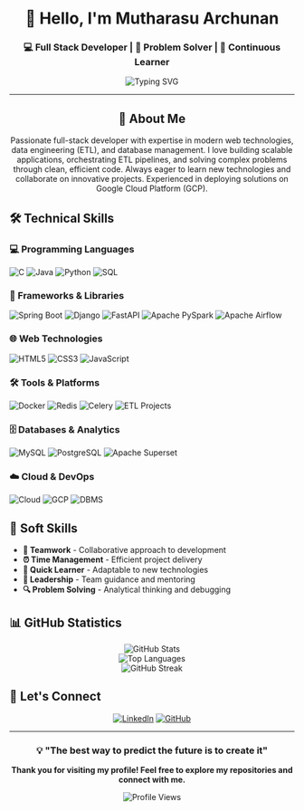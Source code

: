 <div align="center">
  
# 👋 Hello, I'm Mutharasu Archunan

### 💻 Full Stack Developer | 🚀 Problem Solver | 🌱 Continuous Learner

<p align="center">
  <img src="https://readme-typing-svg.demolab.com?font=Fira+Code&pause=1000&color=2196F3&center=true&vCenter=true&width=435&lines=Full+Stack+Developer;Backend+Specialist;Database+Enthusiast;Problem+Solver;ETL+Expert;Cloud+Deployment+on+GCP" alt="Typing SVG" />
</p>

---

## 🚀 About Me

Passionate full-stack developer with expertise in modern web technologies, data engineering (ETL), and database management. I love building scalable applications, orchestrating ETL pipelines, and solving complex problems through clean, efficient code. Always eager to learn new technologies and collaborate on innovative projects. Experienced in deploying solutions on Google Cloud Platform (GCP).

</div>

## 🛠️ Technical Skills

### 💻 Programming Languages
<p align="left">
  <img src="https://img.shields.io/badge/C-00599C?style=for-the-badge&logo=c&logoColor=white" alt="C"/>
  <img src="https://img.shields.io/badge/Java-ED8B00?style=for-the-badge&logo=openjdk&logoColor=white" alt="Java"/>
  <img src="https://img.shields.io/badge/Python-3776AB?style=for-the-badge&logo=python&logoColor=white" alt="Python"/>
  <img src="https://img.shields.io/badge/SQL-336791?style=for-the-badge&logo=postgresql&logoColor=white" alt="SQL"/>
</p>

### 🔧 Frameworks & Libraries
<p align="left">
  <img src="https://img.shields.io/badge/Spring_Boot-F2F4F9?style=for-the-badge&logo=spring-boot" alt="Spring Boot"/>
  <img src="https://img.shields.io/badge/Django-092E20?style=for-the-badge&logo=django&logoColor=white" alt="Django"/>
  <img src="https://img.shields.io/badge/FastAPI-005571?style=for-the-badge&logo=fastapi" alt="FastAPI"/>
  <img src="https://img.shields.io/badge/Apache%20PySpark-E25A1C?style=for-the-badge&logo=apachespark&logoColor=white" alt="Apache PySpark"/>
  <img src="https://img.shields.io/badge/Apache%20Airflow-017CEE?style=for-the-badge&logo=apacheairflow&logoColor=white" alt="Apache Airflow"/>
</p>

### 🌐 Web Technologies
<p align="left">
  <img src="https://img.shields.io/badge/HTML5-E34F26?style=for-the-badge&logo=html5&logoColor=white" alt="HTML5"/>
  <img src="https://img.shields.io/badge/CSS3-1572B6?style=for-the-badge&logo=css3&logoColor=white" alt="CSS3"/>
  <img src="https://img.shields.io/badge/JavaScript-F7DF1E?style=for-the-badge&logo=javascript&logoColor=black" alt="JavaScript"/>
</p>

### 🛠️ Tools & Platforms
<p align="left">
  <img src="https://img.shields.io/badge/Docker-2496ED?style=for-the-badge&logo=docker&logoColor=white" alt="Docker"/>
  <img src="https://img.shields.io/badge/Redis-DC382D?style=for-the-badge&logo=redis&logoColor=white" alt="Redis"/>
  <img src="https://img.shields.io/badge/Celery-37B24D?style=for-the-badge&logo=celery&logoColor=white" alt="Celery"/>
  <img src="https://img.shields.io/badge/ETL%20Projects-FF9900?style=for-the-badge&logo=data:image/svg+xml;base64,PHN2ZyBmaWxsPSIjZmZmIiBoZWlnaHQ9IjE2IiB2aWV3Qm94PSIwIDAgMjQgMjQiIHdpZHRoPSIxNiIgeG1sbnM9Imh0dHA6Ly93d3cudzMub3JnLzIwMDAvc3ZnIj48cGF0aCBkPSJNMiAxMmMwLTUuNTIyIDQuNDc4LTEwIDEwLTEwczEwIDQuNDc4IDEwIDEwLTQuNDc4IDEwLTEwIDEwUzIgMTcuNTIyIDIgMTJ6bTQgNmgxMHYtMkg2djJ6Ii8+PC9zdmc+" alt="ETL Projects"/>
</p>

### 🗄️ Databases & Analytics
<p align="left">
  <img src="https://img.shields.io/badge/MySQL-005C84?style=for-the-badge&logo=mysql&logoColor=white" alt="MySQL"/>
  <img src="https://img.shields.io/badge/PostgreSQL-316192?style=for-the-badge&logo=postgresql&logoColor=white" alt="PostgreSQL"/>
  <img src="https://img.shields.io/badge/Apache_Superset-1FA2E3?style=for-the-badge&logo=apache&logoColor=white" alt="Apache Superset"/>
</p>

### ☁️ Cloud & DevOps
<p align="left">
  <img src="https://img.shields.io/badge/Cloud_Computing-4285F4?style=for-the-badge&logo=google-cloud&logoColor=white" alt="Cloud"/>
  <img src="https://img.shields.io/badge/Google%20Cloud%20Platform-4285F4?style=for-the-badge&logo=googlecloud&logoColor=white" alt="GCP"/>
  <img src="https://img.shields.io/badge/DBMS-FF6C37?style=for-the-badge&logo=database&logoColor=white" alt="DBMS"/>
</p>

## 🎯 Soft Skills

- **🤝 Teamwork** - Collaborative approach to development
- **⏰ Time Management** - Efficient project delivery
- **🧠 Quick Learner** - Adaptable to new technologies
- **👑 Leadership** - Team guidance and mentoring
- **🔍 Problem Solving** - Analytical thinking and debugging

## 📊 GitHub Statistics

<div align="center">
  <img src="https://github-readme-stats.vercel.app/api?username=MutharasuArchunan13&show_icons=true&theme=tokyonight&hide_border=true" alt="GitHub Stats" />
</div>

<div align="center">
  <img src="https://github-readme-stats.vercel.app/api/top-langs/?username=MutharasuArchunan13&layout=compact&theme=tokyonight&hide_border=true" alt="Top Languages" />
</div>

<div align="center">
  <img src="https://github-readme-streak-stats.herokuapp.com/?user=MutharasuArchunan13&theme=tokyonight&hide_border=true" alt="GitHub Streak" />
</div>

## 🤝 Let's Connect

<div align="center">
  
[![LinkedIn](https://img.shields.io/badge/LinkedIn-0077B5?style=for-the-badge&logo=linkedin&logoColor=white)](https://linkedin.com/in/mutharasu-a-90638823b)
[![GitHub](https://img.shields.io/badge/GitHub-100000?style=for-the-badge&logo=github&logoColor=white)](https://github.com/MutharasuArchunan13)

</div>

---

<div align="center">
  
### 💡 "The best way to predict the future is to create it" 

**Thank you for visiting my profile! Feel free to explore my repositories and connect with me.**

<img src="https://komarev.com/ghpvc/?username=MutharasuArchunan13&label=Profile%20views&color=0e75b6&style=flat" alt="Profile Views" />

</div>
